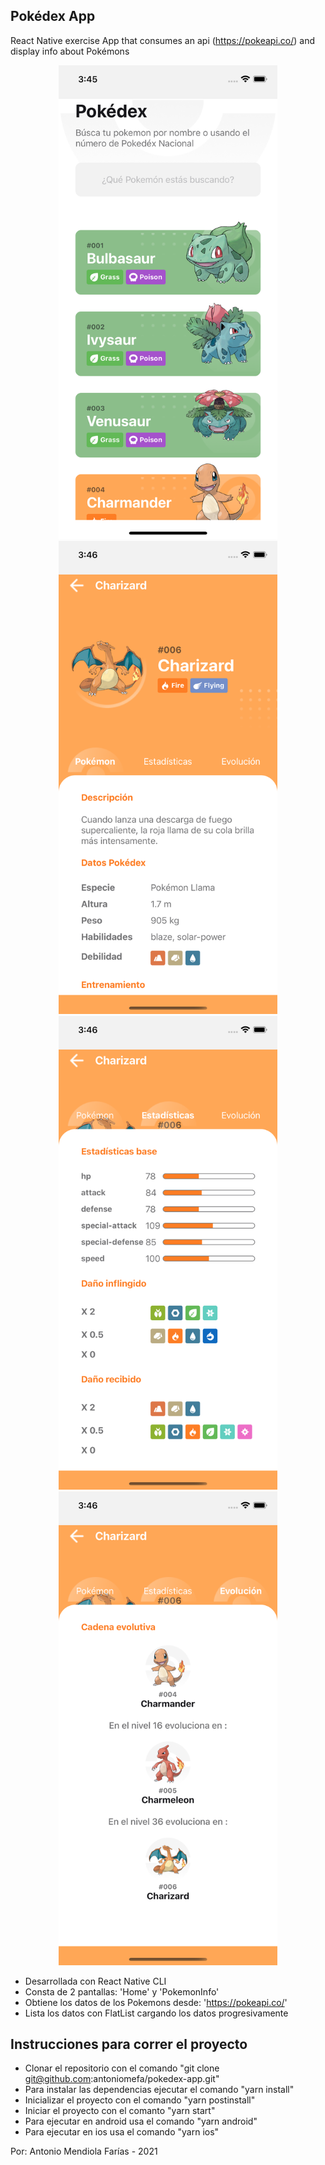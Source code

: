 ## Pokédex App
React Native exercise App that consumes an api (https://pokeapi.co/) and display info about Pokémons

<p align="center">
    <img src="src/assets/preview/Home_preview.png" width="350"/>
    <img src="src/assets/preview/About_preview.png" width="350"/>
    <img src="src/assets/preview/Stats_preview.png" width="350"/>
    <img src="src/assets/preview/Evolution_preview.png" width="350"/>
</p>

- Desarrollada con React Native CLI
- Consta de 2 pantallas: 'Home' y 'PokemonInfo'
- Obtiene los datos de los Pokemons desde: 'https://pokeapi.co/'
- Lista los datos con FlatList cargando los datos progresivamente

## Instrucciones para correr el proyecto

- Clonar el repositorio con el comando "git clone git@github.com:antoniomefa/pokedex-app.git"
- Para instalar las dependencias ejecutar el comando "yarn install"
- Inicializar el proyecto con el comando "yarn postinstall"
- Iniciar el proyecto con el comanto "yarn start"
- Para ejecutar en android usa el comando "yarn android"
- Para ejecutar en ios usa el comando "yarn ios"

Por: Antonio Mendiola Farías - 2021